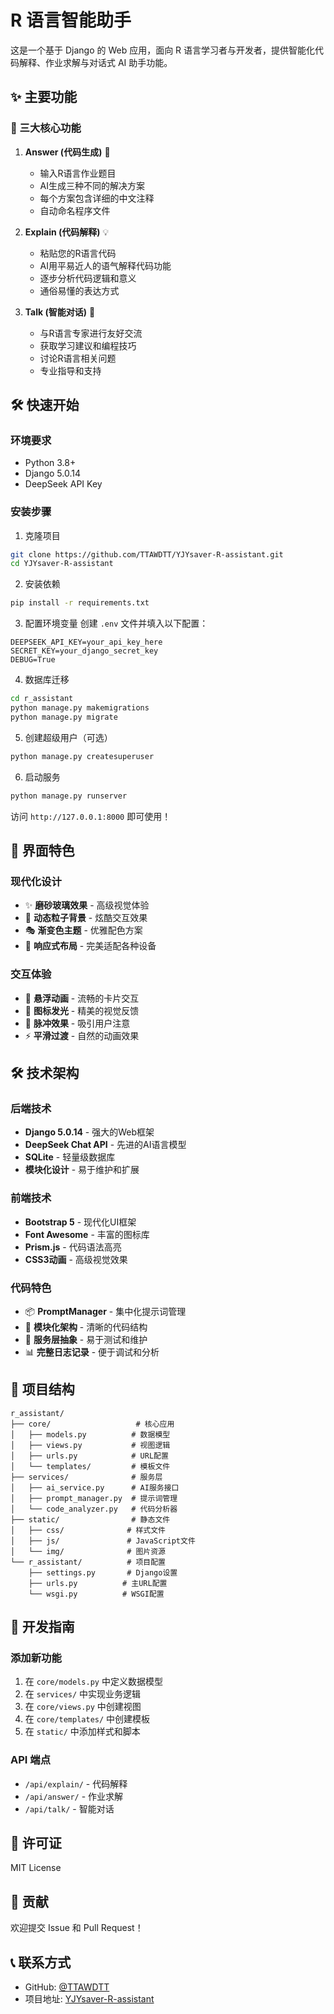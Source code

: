 # R 语言智能助手

这是一个基于 Django 的 Web 应用，面向 R 语言学习者与开发者，提供智能化代码解释、作业求解与对话式 AI 助手功能。

## ✨ 主要功能

### 🎯 三大核心功能

1. **Answer (代码生成)** 📝
   - 输入R语言作业题目
   - AI生成三种不同的解决方案
   - 每个方案包含详细的中文注释
   - 自动命名程序文件

2. **Explain (代码解释)** 💡
   - 粘贴您的R语言代码
   - AI用平易近人的语气解释代码功能
   - 逐步分析代码逻辑和意义
   - 通俗易懂的表达方式

3. **Talk (智能对话)** 💬
   - 与R语言专家进行友好交流
   - 获取学习建议和编程技巧
   - 讨论R语言相关问题
   - 专业指导和支持

## 🛠️ 快速开始

### 环境要求
- Python 3.8+
- Django 5.0.14
- DeepSeek API Key

### 安装步骤

1. 克隆项目
```bash
git clone https://github.com/TTAWDTT/YJYsaver-R-assistant.git
cd YJYsaver-R-assistant
```

2. 安装依赖
```bash
pip install -r requirements.txt
```

3. 配置环境变量
创建 `.env` 文件并填入以下配置：
```
DEEPSEEK_API_KEY=your_api_key_here
SECRET_KEY=your_django_secret_key
DEBUG=True
```

4. 数据库迁移
```bash
cd r_assistant
python manage.py makemigrations
python manage.py migrate
```

5. 创建超级用户（可选）
```bash
python manage.py createsuperuser
```

6. 启动服务
```bash
python manage.py runserver
```

访问 `http://127.0.0.1:8000` 即可使用！

## 🎨 界面特色

### 现代化设计
- ✨ **磨砂玻璃效果** - 高级视觉体验
- 🌟 **动态粒子背景** - 炫酷交互效果
- 🎭 **渐变色主题** - 优雅配色方案
- 📱 **响应式布局** - 完美适配各种设备

### 交互体验
- 🎯 **悬浮动画** - 流畅的卡片交互
- 💫 **图标发光** - 精美的视觉反馈
- 🌈 **脉冲效果** - 吸引用户注意
- ⚡ **平滑过渡** - 自然的动画效果

## 🛠️ 技术架构

### 后端技术
- **Django 5.0.14** - 强大的Web框架
- **DeepSeek Chat API** - 先进的AI语言模型
- **SQLite** - 轻量级数据库
- **模块化设计** - 易于维护和扩展

### 前端技术
- **Bootstrap 5** - 现代化UI框架
- **Font Awesome** - 丰富的图标库
- **Prism.js** - 代码语法高亮
- **CSS3动画** - 高级视觉效果

### 代码特色
- 📦 **PromptManager** - 集中化提示词管理
- 🔧 **模块化架构** - 清晰的代码结构
- 🎯 **服务层抽象** - 易于测试和维护
- 📊 **完整日志记录** - 便于调试和分析

## 📁 项目结构

```
r_assistant/
├── core/                   # 核心应用
│   ├── models.py          # 数据模型
│   ├── views.py           # 视图逻辑
│   ├── urls.py            # URL配置
│   └── templates/         # 模板文件
├── services/              # 服务层
│   ├── ai_service.py      # AI服务接口
│   ├── prompt_manager.py  # 提示词管理
│   └── code_analyzer.py   # 代码分析器
├── static/                # 静态文件
│   ├── css/              # 样式文件
│   ├── js/               # JavaScript文件
│   └── img/              # 图片资源
└── r_assistant/          # 项目配置
    ├── settings.py       # Django设置
    ├── urls.py          # 主URL配置
    └── wsgi.py          # WSGI配置
```

## 🚀 开发指南

### 添加新功能
1. 在 `core/models.py` 中定义数据模型
2. 在 `services/` 中实现业务逻辑
3. 在 `core/views.py` 中创建视图
4. 在 `core/templates/` 中创建模板
5. 在 `static/` 中添加样式和脚本

### API 端点
- `/api/explain/` - 代码解释
- `/api/answer/` - 作业求解
- `/api/talk/` - 智能对话

## 📄 许可证

MIT License

## 🤝 贡献

欢迎提交 Issue 和 Pull Request！

## 📞 联系方式

- GitHub: [@TTAWDTT](https://github.com/TTAWDTT)
- 项目地址: [YJYsaver-R-assistant](https://github.com/TTAWDTT/YJYsaver-R-assistant)
